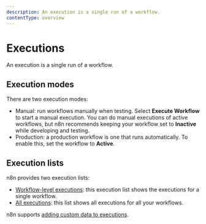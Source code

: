 ```yaml
---
description: An execution is a single run of a workflow.
contentType: overview
---
```


# Executions

An execution is a single run of a workflow.

## Execution modes

There are two execution modes:

* Manual: run workflows manually when testing. Select **Execute Workflow** to start a manual execution. You can do manual executions of active workflows, but n8n recommends keeping your workflow set to **Inactive** while developing and testing.
* Production: a production workflow is one that runs automatically. To enable this, set the workflow to **Active**.


## Execution lists

n8n provides two execution lists:

* [Workflow-level executions](/workflows/executions/single-workflow-executions/): this execution list shows the executions for a single workflow.
* [All executions](/workflows/executions/all-executions/): this list shows all executions for all your workflows.

n8n supports [adding custom data to executions](/workflows/executions/custom-executions-data/).
